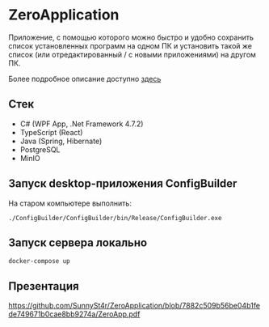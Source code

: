 # ZeroApplication

Приложение, с помощью которого можно быстро и удобно сохранить список установленных программ на одном ПК и установить такой же список 
(или отредактированный / с новыми приложениями) на другом ПК.

Более подробное описание доступно [здесь](https://cs-uni.ru/index.php?title=Приложение№0)

## Стек
* C# (WPF App, .Net Framework 4.7.2)
* TypeScript (React)
* Java (Spring, Hibernate)
* PostgreSQL
* MinIO

## Запуск desktop-приложения ConfigBuilder
На старом компьютере выполнить:
```
./ConfigBuilder/ConfigBuilder/bin/Release/ConfigBuilder.exe
```

## Запуск сервера локально
```
docker-compose up
```

## Презентация
https://github.com/SunnySt4r/ZeroApplication/blob/7882c509b56be04b1fede749671b0cae8bb9274a/ZeroApp.pdf